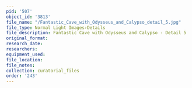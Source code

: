```yaml
---
pid: '507'
object_id: '3813'
file_name: "/Fantastic_Cave_with_Odysseus_and_Calypso_detail_5.jpg"
file_type: Normal Light Images›Details
file_description: Fantastic Cave with Odysseus and Calypso - Detail 5
original_format:
research_date:
researchers:
equipment_used:
file_location:
file_notes:
collection: curatorial_files
order: '243'
---
```

